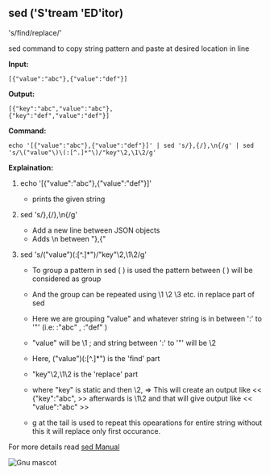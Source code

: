 ## sed ('S'tream 'ED'itor)

's/find/replace/'


sed command to copy string pattern and paste at desired location in line

**Input:**

```
[{"value":"abc"},{"value":"def"}]
```

**Output:**

```
[{"key":"abc","value":"abc"},
{"key":"def","value":"def"}]
```

**Command:**

```
echo '[{"value":"abc"},{"value":"def"}]' | sed 's/},{/},\n{/g' | sed 's/\("value"\)\(:[^.]*"\)/"key"\2,\1\2/g'
```


**Explaination:**

1. echo '[{"value":"abc"},{"value":"def"}]'

    * prints the given string

2. sed 's/},{/},\n{/g'

    * Add a new line between JSON objects
    * Adds \n between "},{"

3. sed 's/\("value"\)\(:[^.]*"\)/"key"\2,\1\2/g'

    * To group a pattern in sed \( \) is used the pattern between \( \) will be considered as group
    * And the group can be repeated using \1 \2 \3 etc. in replace part of sed

    * Here we are grouping "value" and whatever string is in between ':' to '"' (i.e: :"abc" , :"def" )
    * "value" will be \1 ; and string between ':' to '"' will be \2
    * Here, \("value"\)\(:[^.]*"\) is the 'find' part
    * "key"\2,\1\2 is the 'replace' part
    * where "key" is static and then \2, => This will create an output like  << {"key":"abc", >> afterwards is \1\2 and that will give output like << "value":"abc" >>

    * g at the tail is used to repeat this opearations for entire string without this it will replace only first occurance.


For more details read [sed Manual](https://www.gnu.org/software/sed/manual/sed.html)

![Gnu mascot](https://www.gnu.org/graphics/gnu-head-sm.jpg)




	
